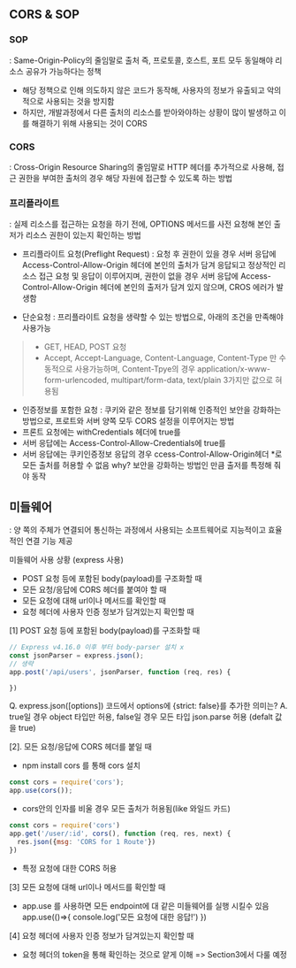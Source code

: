 ## CORS & SOP
### SOP
: Same-Origin-Policy의 줄임말로 출처 즉, 프로토콜, 호스트, 포트 모두 동일해야 리소스 공유가 가능하다는 정책
- 해당 정책으로 인해 의도하지 않은 코드가 동작해, 사용자의 정보가 유출되고 악의적으로 사용되는 것을 방지함
- 하지만, 개발과정에서 다른 출처의 리소스를 받아와야하는 상황이 많이 발생하고 이를 해결하기 위해 사용되는 것이 CORS

### CORS
: Cross-Origin Resource Sharing의 줄임말로 HTTP 헤더를 추가적으로 사용해, 접근 권한을 부여한 출처의 경우 해당 자원에 접근할 수 있도록 하는 방법

### 프리플라이트
: 실제 리소스를 접근하는 요청을 하기 전에, OPTIONS 메서드를 사전 요청해 본인 출저가 리소스 권한이 있는지 확인하는 방법

- 프리플라이트 요청(Preflight Request)
: 요청 후 권한이 있을 경우 서버 응답에 Access-Control-Allow-Origin 헤더에 본인의 출처가 담겨 응답되고 정상적인 리소스 접근 요청 및 응답이 이루어지며, 
권한이 없을 경우 서버 응답에 Access-Control-Allow-Origin 헤더에 본인의 출저가 담겨 있지 않으며, CROS 에러가 발생함

- 단순요청
: 프리플라이트 요청을 생략할 수 있는 방법으로, 아래의 조건을 만족해야 사용가능
>- GET, HEAD, POST 요청
>- Accept, Accept-Language, Content-Language, Content-Type 만 수동적으로 사용가능하며, Content-Tpye의 경우 application/x-www-form-urlencoded, multipart/form-data, text/plain 3가지만 값으로 혀용됨

- 인증정보를 포함한 요청
: 쿠키와 같은 정보를 담기위해 인증적인 보안을 강화하는 방법으로, 프로트와 서버 양쪽 모두 CORS 설정을 이루어지는 방법
- 프론트 요청에는 withCredentials 헤더에 true를
- 서버 응답에는 Access-Control-Allow-Credentials에 true를 
- 서버 응답에는 쿠키인증정보 응답의 경우 ccess-Control-Allow-Origin헤더 *로 모든 출처를 허용할 수 없음
why? 보안을 강화하는 방법인 만큼 출저를 특정해 줘야 동작

## 미들웨어
: 양 쪽의 주체가 연결되어 통신하는 과정에서 사용되는 소프트웨어로 지능적이고 효율적인 연결 기능 제공

미들웨어 사용 상황 (express 사용)
- POST 요청 등에 포함된 body(payload)를 구조화할 때
- 모든 요청/응답에 CORS 헤더를 붙여야 할 때
- 모든 요청에 대해 url이나 메서드를 확인할 때
- 요청 헤더에 사용자 인증 정보가 담겨있는지 확인할 때

[1] POST 요청 등에 포함된 body(payload)를 구조화할 때
```javascript
// Express v4.16.0 이후 부터 body-parser 설치 x
const jsonParser = express.json();
// 생략
app.post('/api/users', jsonParser, function (req, res) {

})
```
Q. express.json([options]) 코드에서 options에 {strict: false}를 추가한 의미는?
A. true일 경우 object 타입만 허용, false일 경우 모든 타입 json.parse 허용 (defalt 값을 true)

[2]. 모든 요청/응답에 CORS 헤더를 붙일 때
- npm install cors  를 통해 cors 설치

```javascript
const cors = require('cors');
app.use(cors());
```
- cors안의 인자를 비울 경우 모든 출처가 허용됨(like 와일드 카드)

```javascript
const cors = require('cors')
app.get('/user/:id', cors(), function (req, res, next) {
  res.json({msg: 'CORS for 1 Route'})
})
```
- 특정 요청에 대한 CORS 허용

[3] 모든 요청에 대해 url이나 메서드를 확인할 때
- app.use 를 사용하면 모든 endpoint에 대 같은 미들웨어를 실행 시킬수 있음
app.use(()=>{
console.log('모든 요청에 대한 응답!')
})

[4] 요청 헤더에 사용자 인증 정보가 담겨있는지 확인할 때
- 요청 헤더의 token을 통해 확인하는 것으로 얕게 이해
=> Section3에서 다룰 예정
